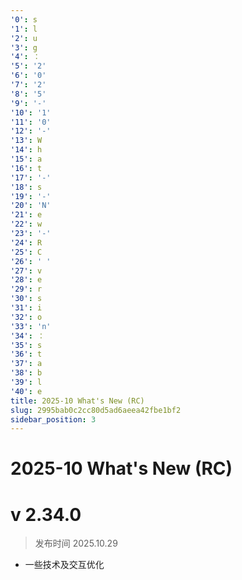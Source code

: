 ```yaml
---
'0': s
'1': l
'2': u
'3': g
'4': ：
'5': '2'
'6': '0'
'7': '2'
'8': '5'
'9': '-'
'10': '1'
'11': '0'
'12': '-'
'13': W
'14': h
'15': a
'16': t
'17': '-'
'18': s
'19': '-'
'20': 'N'
'21': e
'22': w
'23': '-'
'24': R
'25': C
'26': ' '
'27': v
'28': e
'29': r
'30': s
'31': i
'32': o
'33': 'n'
'34': ：
'35': s
'36': t
'37': a
'38': b
'39': l
'40': e
title: 2025-10 What's New (RC)
slug: 2995bab0c2cc80d5ad6aeea42fbe1bf2
sidebar_position: 3
---
```



# 2025-10 What's New (RC)


# v 2.34.0

> 发布时间   2025.10.29
- 一些技术及交互优化

